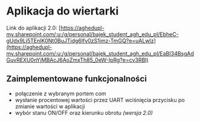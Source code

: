 # Aplikacja do wiertarki
Link do aplikacji 2.0: [https://aghedupl-my.sharepoint.com/:u:/g/personal/bajek_student_agh_edu_pl/EbheC-gUdx9Lj5TEnlK0Nt0BuJTidg6Ifv0zS1jmz-TmGQ?e=uALwIz](https://aghedupl-my.sharepoint.com/:u:/g/personal/bajek_student_agh_edu_pl/EaBI34BsgAdGuvREXU0nYjMBAcJ6AoZmxTh85_0eW-IpRg?e=cv3RBl)

## Zaimplementowane funkcjonalności
- połączenie z wybranym portem com
- wysłanie procentowej wartości przez UART wciśnięcia przycisku po zmianie wartości w aplikacji
- wybór stanu ON/OFF oraz kierunku obrotu *(wersja 2.0)*
